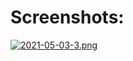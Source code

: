 # Screenshots:

[![2021-05-03-3.png](https://i.postimg.cc/nLw1Dm6h/2021-05-03-3.png)](https://postimg.cc/VSnMyJfx)
